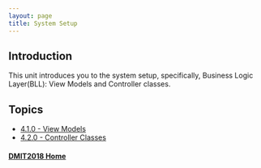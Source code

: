 ```yaml
---
layout: page
title: System Setup
---
```

## Introduction
This unit introduces you to the system setup, specifically, Business Logic Layer(BLL): View Models and Controller classes.

## Topics
* [4.1.0 - View Models](4_1_0.md)
* [4.2.0 - Controller Classes](4_2_0.md)

#### [DMIT2018 Home](../)